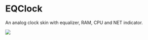 # EQClock
An analog clock skin with equalizer, RAM, CPU and NET indicator.

![](./ScreenCapture.png)
